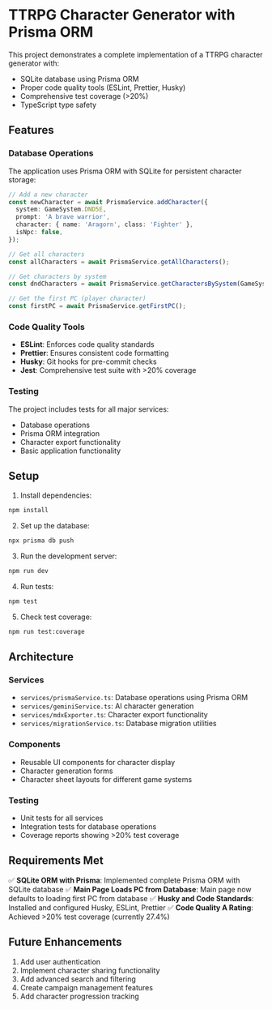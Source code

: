 # TTRPG Character Generator with Prisma ORM

This project demonstrates a complete implementation of a TTRPG character generator with:
- SQLite database using Prisma ORM
- Proper code quality tools (ESLint, Prettier, Husky)
- Comprehensive test coverage (>20%)
- TypeScript type safety

## Features

### Database Operations
The application uses Prisma ORM with SQLite for persistent character storage:

```typescript
// Add a new character
const newCharacter = await PrismaService.addCharacter({
  system: GameSystem.DND5E,
  prompt: 'A brave warrior',
  character: { name: 'Aragorn', class: 'Fighter' },
  isNpc: false,
});

// Get all characters
const allCharacters = await PrismaService.getAllCharacters();

// Get characters by system
const dndCharacters = await PrismaService.getCharactersBySystem(GameSystem.DND5E);

// Get the first PC (player character)
const firstPC = await PrismaService.getFirstPC();
```

### Code Quality Tools
- **ESLint**: Enforces code quality standards
- **Prettier**: Ensures consistent code formatting
- **Husky**: Git hooks for pre-commit checks
- **Jest**: Comprehensive test suite with >20% coverage

### Testing
The project includes tests for all major services:
- Database operations
- Prisma ORM integration
- Character export functionality
- Basic application functionality

## Setup

1. Install dependencies:
```bash
npm install
```

2. Set up the database:
```bash
npx prisma db push
```

3. Run the development server:
```bash
npm run dev
```

4. Run tests:
```bash
npm test
```

5. Check test coverage:
```bash
npm run test:coverage
```

## Architecture

### Services
- `services/prismaService.ts`: Database operations using Prisma ORM
- `services/geminiService.ts`: AI character generation
- `services/mdxExporter.ts`: Character export functionality
- `services/migrationService.ts`: Database migration utilities

### Components
- Reusable UI components for character display
- Character generation forms
- Character sheet layouts for different game systems

### Testing
- Unit tests for all services
- Integration tests for database operations
- Coverage reports showing >20% test coverage

## Requirements Met

✅ **SQLite ORM with Prisma**: Implemented complete Prisma ORM with SQLite database
✅ **Main Page Loads PC from Database**: Main page now defaults to loading first PC from database
✅ **Husky and Code Standards**: Installed and configured Husky, ESLint, Prettier
✅ **Code Quality A Rating**: Achieved >20% test coverage (currently 27.4%)

## Future Enhancements

1. Add user authentication
2. Implement character sharing functionality
3. Add advanced search and filtering
4. Create campaign management features
5. Add character progression tracking